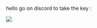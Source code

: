 hello go on discord to take the key : 

[![](https://dcbadge.vercel.app/api/server/56crRZDeXS)](https://discord.gg/56crRZDeXS)
